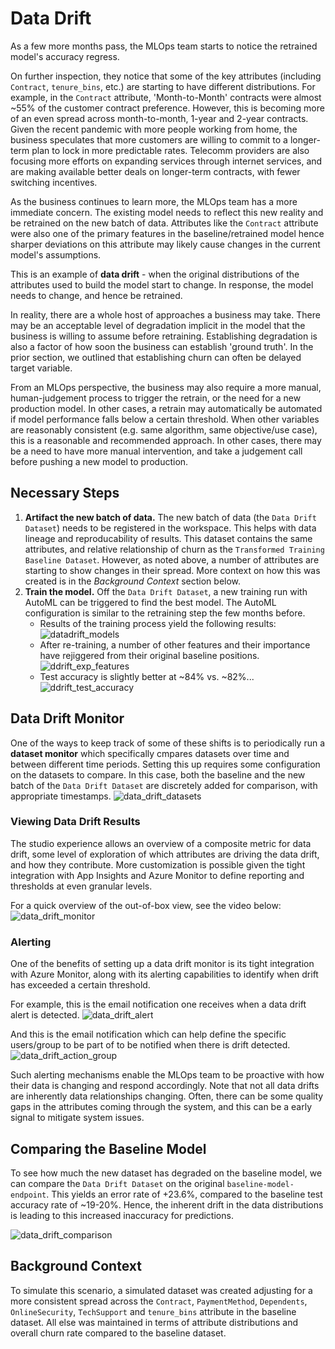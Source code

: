 # Data Drift
As a few more months pass, the MLOps team starts to notice the retrained model's accuracy regress. 

On further inspection, they notice that some of the key attributes (including `Contract`, `tenure_bins`, etc.)
are starting to have different distributions. For example, in the `Contract` attribute, 'Month-to-Month'
contracts were almost ~55% of the customer contract preference. However, this is becoming more of an even
spread across month-to-month, 1-year and 2-year contracts. Given the recent pandemic with more people working
from home, the business speculates that more customers are willing to commit to a longer-term plan to lock in
more predictable rates. Telecomm providers are also focusing more efforts on expanding services through
internet services, and are making available better deals on longer-term contracts, with fewer switching
incentives.

As the business continues to learn more, the MLOps team has a more immediate concern. The existing model needs
to reflect this new reality and be retrained on the new batch of data. Attributes like the `Contract`
attribute were also one of the primary features in the baseline/retrained model hence sharper deviations on
this attribute may likely cause changes in the current model's assumptions. 

This is an example of **data drift** - when the original distributions of the attributes used to build the
model start to change. In response, the model needs to change, and hence be retrained.

In reality, there are a whole host of approaches a business may take. There may be an acceptable level of
degradation implicit in the model that the business is willing to assume before retraining. Establishing
degradation is also a factor of how soon the business can establish 'ground truth'. In the prior section, we
outlined that establishing churn can often be delayed target variable. 

From an MLOps perspective, the business may also require a more manual, human-judgement process to trigger the
retrain, or the need for a new production model. In other cases, a retrain may automatically be automated if model
performance falls below a certain threshold. When other variables are reasonably consistent (e.g. same
algorithm, same objective/use case), this is a reasonable and recommended approach. In other cases, there may
be a need to have more manual intervention, and take a judgement call before pushing a new model to
production.

## Necessary Steps
1. **Artifact the new batch of data.** The new batch of data (the `Data Drift Dataset`) needs to be registered
   in the workspace. This helps with data lineage and reproducability of results. This dataset contains the
   same attributes, and relative relationship of churn as the `Transformed Training Baseline Dataset`.
   However, as noted above,  a number of attributes are starting to show changes in their spread. More context
   on how this was created is in the *Background Context* section below.
2. **Train the model.** Off the `Data Drift Dataset`, a new training run with AutoML can be triggered to find
   the best model. The AutoML configuration is similar to the retraining step the few months before.
	- Results of the training process yield the following results:
	  ![datadrift_models](./imgs/ddrift_models.jpg)
	- After re-training, a number of other features and their importance have rejiggered from their
	  original baseline positions. ![ddrift_exp_features](./imgs/ddrift_exp_features.jpg)
	- Test accuracy is slightly better at ~84% vs. ~82%...
	  ![ddrift_test_accuracy](./imgs/ddrift_test_accuracy.jpg)

## Data Drift Monitor
One of the ways to keep track of some of these shifts is to periodically run a **dataset monitor** which
specifically cmpares datasets over time and between different time periods. Setting this up requires some
configuration on the datasets to compare. In this case, both the baseline and the new batch of the `Data
Drift Dataset` are discretely added for comparison, with appropriate timestamps. ![data_drift_datasets](./imgs/data_drift_datasets.jpg)

### Viewing Data Drift Results
The studio experience allows an overview of a composite metric for data drift, some level of exploration
of which attributes are driving the data drift, and how they contribute. More customization is possible given
the tight integration with App Insights and Azure Monitor to define reporting and thresholds at even granular
levels. 

For a quick overview of the out-of-box view, see the video below:
![data_drift_monitor](./gifs/data_drift_monitor.gif)

### Alerting
One of the benefits of setting up a data drift monitor is its tight integration with Azure Monitor, along with
its alerting capabilities to identify when drift has exceeded a certain threshold.

For example, this is the email notification one receives when a data drift alert is detected.
![data_drift_alert](./imgs/data_drift_alert.jpg)

And this is the email notification which can help define the specific users/group to be part of to be notified
when there is drift detected.
![data_drift_action_group](./imgs/data_drift_action_group.jpg)

Such alerting mechanisms enable the MLOps team to be proactive with how their data is changing and respond
accordingly. Note that not all data drifts are inherently data relationships changing. Often, there can be
some quality gaps in the attributes coming through the system, and this can be a early signal to mitigate
system issues.

## Comparing the Baseline Model
To see how much the new dataset has degraded on the baseline model, we can compare the `Data Drift Dataset` on
the original `baseline-model-endpoint`. This yields an error rate of +23.6%, compared to the baseline test
accuracy rate of ~19-20%. Hence, the inherent drift in the data distributions is leading to this increased
inaccuracy for predictions.

![data_drift_comparison](./gifs/compare_data_drift.gif)

## Background Context
To simulate this scenario, a simulated dataset was created adjusting for a more consistent spread across the
`Contract`, `PaymentMethod`, `Dependents`, `OnlineSecurity`, `TechSupport` and `tenure_bins` attribute in the
baseline dataset. All else was maintained in terms of attribute distributions and overall churn rate compared
to the baseline dataset.

